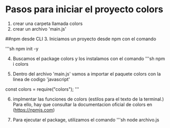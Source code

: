 # Pasos para iniciar el proyecto colors
1. crear una carpeta llamada colors
2. crear un archivo 'main.js'


##npm desde CLI 
3. Iniciamos un proyecto desde npm con el comando

'''sh
npm init -y

4. Buscamos el package colors y los instalamos con el comando
'''sh
npm i colors

5. Dentro del archivo 'main.js' vamos a importar el paquete colors con la linea de codigo
'javascript'

const colors = require("colors");
'''

6. implmentar las funciones de colors (estilos para el texto de la terminal.) Para ello, hay que consultar la documentacion oficial de colors en (https://npmjs.com)

7. Para ejecutar el package, utilizamos el comando
'''sh
node archivo.js
```